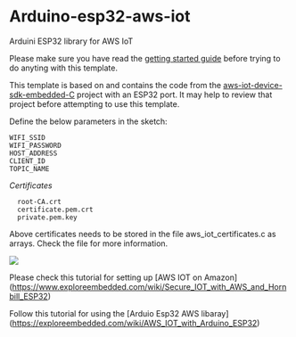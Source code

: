 # Arduino-esp32-aws-iot
Arduini ESP32 library for AWS IoT

Please make sure you have read the [getting started guide](https://aws.amazon.com/iot/getting-started/) before trying to do anyting with this template.

This template is based on and contains the code from the [aws-iot-device-sdk-embedded-C](https://github.com/aws/aws-iot-device-sdk-embedded-C) project with an ESP32 port. It may help to review that project before attempting to use this template.

Define the below parameters in the sketch:
```
WIFI_SSID
WIFI_PASSWORD
HOST_ADDRESS
CLIENT_ID
TOPIC_NAME
```


*Certificates*
```
  root-CA.crt
  certificate.pem.crt
  private.pem.key
```
Above certificates needs to be stored in the file aws_iot_certificates.c as arrays. Check the file for more information.
 
![](https://exploreembedded.com/wiki/images/b/b9/ESP32_AWS_IOT_Certificates.png)


Please check this tutorial for setting up [AWS IOT on Amazon] (https://www.exploreembedded.com/wiki/Secure_IOT_with_AWS_and_Hornbill_ESP32)

Follow this tutorial for using the [Arduio Esp32 AWS libaray] (https://exploreembedded.com/wiki/AWS_IOT_with_Arduino_ESP32)


